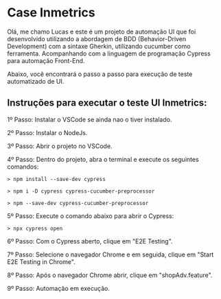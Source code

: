 # Case Inmetrics

Olá, me chamo Lucas e este é um projeto de automação UI que foi desenvolvido utilizando a abordagem de BDD (Behavior-Driven Development) com a sintaxe Gherkin,
utilizando cucumber como ferramenta. Acompanhando com a linguagem de programação Cypress para automação Front-End.

Abaixo, você encontrará o passo a passo para execução de teste automatizado de UI.

## Instruções para executar o teste UI Inmetrics:

1º Passo: Instalar o VSCode se ainda nao o tiver instalado.

2º Passo: Instalar o NodeJs.

3º Passo: Abrir o projeto no VSCode.

4º Passo: Dentro do projeto, abra o terminal e execute os seguintes comandos:

    > npm install --save-dev cypress
    
    > npm i -D cypress cypress-cucumber-preprocessor

    > npm --save-dev cypress-cucumber-preprocessor

5º Passo: Execute o comando abaixo para abrir o Cypress:
    
    > npx cypress open

6º Passo: Com o Cypress aberto, clique em "E2E Testing".

7º Passo: Selecione o navegador Chrome e em seguida, clique em "Start E2E Testing in Chrome".

8º Passo: Após o navegador Chrome abrir, clique em "shopAdv.feature".

9º Passo: Automação em execução.